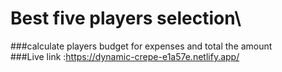 # Best five players selection\
###calculate players budget for expenses and total the amount\
###Live link :https://dynamic-crepe-e1a57e.netlify.app/

